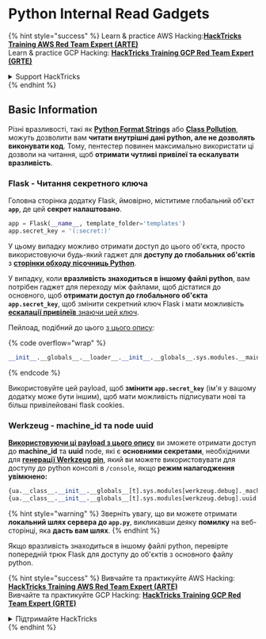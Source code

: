 # Python Internal Read Gadgets

{% hint style="success" %}
Learn & practice AWS Hacking:<img src="/.gitbook/assets/arte.png" alt="" data-size="line">[**HackTricks Training AWS Red Team Expert (ARTE)**](https://training.hacktricks.xyz/courses/arte)<img src="/.gitbook/assets/arte.png" alt="" data-size="line">\
Learn & practice GCP Hacking: <img src="/.gitbook/assets/grte.png" alt="" data-size="line">[**HackTricks Training GCP Red Team Expert (GRTE)**<img src="/.gitbook/assets/grte.png" alt="" data-size="line">](https://training.hacktricks.xyz/courses/grte)

<details>

<summary>Support HackTricks</summary>

* Check the [**subscription plans**](https://github.com/sponsors/carlospolop)!
* **Join the** 💬 [**Discord group**](https://discord.gg/hRep4RUj7f) or the [**telegram group**](https://t.me/peass) or **follow** us on **Twitter** 🐦 [**@hacktricks\_live**](https://twitter.com/hacktricks\_live)**.**
* **Share hacking tricks by submitting PRs to the** [**HackTricks**](https://github.com/carlospolop/hacktricks) and [**HackTricks Cloud**](https://github.com/carlospolop/hacktricks-cloud) github repos.

</details>
{% endhint %}

## Basic Information

Різні вразливості, такі як [**Python Format Strings**](bypass-python-sandboxes/#python-format-string) або [**Class Pollution**](class-pollution-pythons-prototype-pollution.md), можуть дозволити вам **читати внутрішні дані python, але не дозволять виконувати код**. Тому, пентестер повинен максимально використати ці дозволи на читання, щоб **отримати чутливі привілеї та ескалувати вразливість**.

### Flask - Читання секретного ключа

Головна сторінка додатку Flask, ймовірно, міститиме глобальний об'єкт **`app`**, де цей **секрет налаштовано**.
```python
app = Flask(__name__, template_folder='templates')
app.secret_key = '(:secret:)'
```
У цьому випадку можливо отримати доступ до цього об'єкта, просто використовуючи будь-який гаджет для **доступу до глобальних об'єктів** з [**сторінки обходу пісочниць Python**](bypass-python-sandboxes/).

У випадку, коли **вразливість знаходиться в іншому файлі python**, вам потрібен гаджет для переходу між файлами, щоб дістатися до основного, щоб **отримати доступ до глобального об'єкта `app.secret_key`**, щоб змінити секретний ключ Flask і мати можливість [**ескалації привілеїв** знаючи цей ключ](../../network-services-pentesting/pentesting-web/flask.md#flask-unsign).

Пейлоад, подібний до цього [з цього опису](https://ctftime.org/writeup/36082):

{% code overflow="wrap" %}
```python
__init__.__globals__.__loader__.__init__.__globals__.sys.modules.__main__.app.secret_key
```
{% endcode %}

Використовуйте цей payload, щоб **змінити `app.secret_key`** (ім'я у вашому додатку може бути іншим), щоб мати можливість підписувати нові та більш привілейовані flask cookies.

### Werkzeug - machine\_id та node uuid

[**Використовуючи ці payload з цього опису**](https://vozec.fr/writeups/tweedle-dum-dee/) ви зможете отримати доступ до **machine\_id** та **uuid** node, які є **основними секретами**, необхідними для [**генерації Werkzeug pin**](../../network-services-pentesting/pentesting-web/werkzeug.md), який ви можете використовувати для доступу до python консолі в `/console`, якщо **режим налагодження увімкнено:**
```python
{ua.__class__.__init__.__globals__[t].sys.modules[werkzeug.debug]._machine_id}
{ua.__class__.__init__.__globals__[t].sys.modules[werkzeug.debug].uuid._node}
```
{% hint style="warning" %}
Зверніть увагу, що ви можете отримати **локальний шлях сервера до `app.py`**, викликавши деяку **помилку** на веб-сторінці, яка **дасть вам шлях**.
{% endhint %}

Якщо вразливість знаходиться в іншому файлі python, перевірте попередній трюк Flask для доступу до об'єктів з основного файлу python.

{% hint style="success" %}
Вивчайте та практикуйте AWS Hacking:<img src="/.gitbook/assets/arte.png" alt="" data-size="line">[**HackTricks Training AWS Red Team Expert (ARTE)**](https://training.hacktricks.xyz/courses/arte)<img src="/.gitbook/assets/arte.png" alt="" data-size="line">\
Вивчайте та практикуйте GCP Hacking: <img src="/.gitbook/assets/grte.png" alt="" data-size="line">[**HackTricks Training GCP Red Team Expert (GRTE)**<img src="/.gitbook/assets/grte.png" alt="" data-size="line">](https://training.hacktricks.xyz/courses/grte)

<details>

<summary>Підтримайте HackTricks</summary>

* Перевірте [**плани підписки**](https://github.com/sponsors/carlospolop)!
* **Приєднуйтесь до** 💬 [**групи Discord**](https://discord.gg/hRep4RUj7f) або [**групи telegram**](https://t.me/peass) або **слідкуйте** за нами в **Twitter** 🐦 [**@hacktricks\_live**](https://twitter.com/hacktricks\_live)**.**
* **Діліться хакерськими трюками, надсилаючи PR до** [**HackTricks**](https://github.com/carlospolop/hacktricks) та [**HackTricks Cloud**](https://github.com/carlospolop/hacktricks-cloud) репозиторіїв на github.

</details>
{% endhint %}
